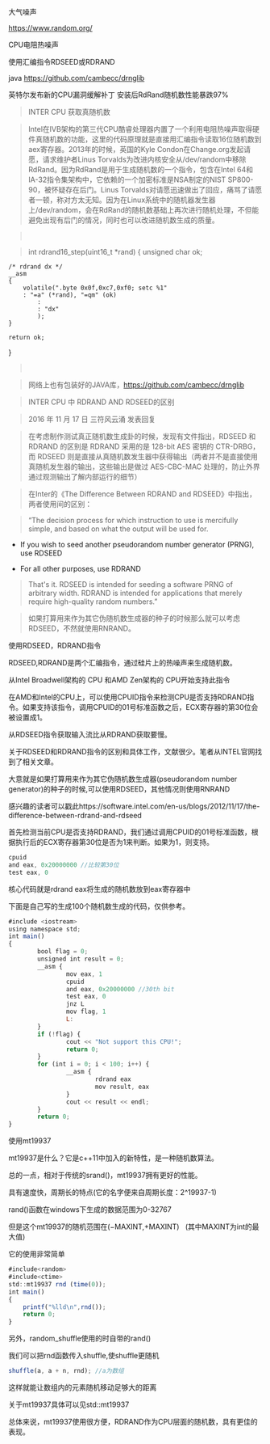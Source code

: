 大气噪声

https://www.random.org/



CPU电阻热噪声

使用汇编指令RDSEED或RDRAND

java https://github.com/cambecc/drnglib





英特尔发布新的CPU漏洞缓解补丁 安装后RdRand随机数性能暴跌97%









> INTER CPU 获取真随机数

> Intel在IVB架构的第三代CPU酷睿处理器内置了一个利用电阻热噪声取得硬件真随机数的功能，这里的代码原理就是直接用汇编指令读取16位随机数到aex寄存器。2013年的时候，英国的Kyle Condon在Change.org发起请愿，请求维护者Linus Torvalds为改进内核安全从/dev/random中移除RdRand。因为RdRand是用于生成随机数的一个指令，包含在Intel 64和IA-32指令集架构中，它依赖的一个加密标准是NSA制定的NIST SP800-90，被怀疑存在后门。Linus Torvalds对请愿迅速做出了回应，痛骂了请愿者一顿，称对方太无知。因为在Linux系统中的随机器发生器上/dev/random，会在RdRand的随机数基础上再次进行随机处理，不但能避免出现有后门的情况，同时也可以改进随机数生成的质量。

>  

> int rdrand16_step(uint16_t *rand)
{
	unsigned char ok;

	/* rdrand dx */
	__asm
	{
		volatile(".byte 0x0f,0xc7,0xf0; setc %1"
		: "=a" (*rand), "=qm" (ok)
			:
			: "dx"
			);
	}

	return ok;
}


>  

> 网络上也有包装好的JAVA库，https://github.com/cambecc/drnglib





> INTER CPU 中 RDRAND AND RDSEED的区别

> 2016 年 11 月 17 日 三符风云涌 发表回复

> 在考虑制作测试真正随机数生成卦的时候，发现有文件指出，RDSEED 和 RDRAND 的区别是 RDRAND 采用的是 128-bit AES 密钥的 CTR-DRBG，而 RDSEED 则是直接从真随机数发生器中获得输出（两者并不是直接使用真随机发生器的输出，这些输出是做过 AES-CBC-MAC 处理的，防止外界通过观测输出了解内部运行的细节）

> 在Inter的《The Difference Between RDRAND and RDSEED》中指出，两者使用间的区别：

> “The decision process for which instruction to use is mercifully simple, and based on what the output will be used for.

- If you wish to seed another pseudorandom number generator (PRNG), use RDSEED

- For all other purposes, use RDRAND

> That's it. RDSEED is intended for seeding a software PRNG of arbitrary width. RDRAND is intended for applications that merely require high-quality random numbers.”

> 如果打算用来作为其它伪随机数生成器的种子的时候那么就可以考虑RDSEED，不然就使用RNRAND。









使用RDSEED，RDRAND指令

RDSEED,RDRAND是两个汇编指令，通过硅片上的热噪声来生成随机数。



从Intel Broadwell架构的 CPU 和AMD Zen架构的 CPU开始支持此指令



在AMD和Intel的CPU上，可以使用CPUID指令来检测CPU是否支持RDRAND指令。如果支持该指令，调用CPUID的01号标准函数之后，ECX寄存器的第30位会被设置成1。



从RDSEED指令获取输入流比从RDRAND获取要慢。



关于RDSEED和RDRAND指令的区别和具体工作，文献很少。笔者从INTEL官网找到了相关文章。



大意就是如果打算用来作为其它伪随机数生成器(pseudorandom number generator)的种子的时候,可以使用RDSEED，其他情况则使用RNRAND



感兴趣的读者可以戳此https://software.intel.com/en-us/blogs/2012/11/17/the-difference-between-rdrand-and-rdseed



首先检测当前CPU是否支持RDRAND，我们通过调用CPUID的01号标准函数，根据执行后的ECX寄存器第30位是否为1来判断。如果为1，则支持。



```javascript
cpuid
and eax, 0x20000000 //比较第30位
test eax, 0
```

核心代码就是rdrand eax将生成的随机数放到eax寄存器中

下面是自己写的生成100个随机数生成的代码，仅供参考。

```javascript
#include <iostream>
using namespace std;
int main()
{
        bool flag = 0;
        unsigned int result = 0;
        __asm {
                mov eax, 1
                cpuid
                and eax, 0x20000000 //30th bit
                test eax, 0
                jnz L
                mov flag, 1
                L:
        }
        if (!flag) {
                cout << "Not support this CPU!";
                return 0;
        }
        for (int i = 0; i < 100; i++) {
                __asm {
                        rdrand eax
                        mov result, eax
                }
                cout << result << endl;
        }
        return 0;
}
```

使用mt19937

mt19937是什么？它是c++11中加入的新特性，是一种随机数算法。

总的一点，相对于传统的srand()，mt19937拥有更好的性能。

具有速度快，周期长的特点(它的名字便来自周期长度：2^19937-1)

rand()函数在windows下生成的数据范围为0-32767

但是这个mt19937的随机范围在(−MAXINT,+MAXINT)   (其中MAXINT为int的最大值)

它的使用非常简单

```javascript
#include<random>
#include<ctime>
std::mt19937 rnd (time(0));
int main()
{
    printf("%lld\n",rnd());
    return 0;
}
```

另外，random_shuffle使用的时自带的rand()

我们可以把rnd函数传入shuffle,使shuffle更随机

```javascript
shuffle(a, a + n, rnd); //a为数组
```

这样就能让数组内的元素随机移动足够大的距离

关于mt19937具体可以见std::mt19937

总体来说，mt19937使用很方便，RDRAND作为CPU层面的随机数，具有更佳的表现。